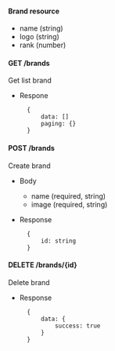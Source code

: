 #### Brand resource

+ name (string)
+ logo (string)
+ rank (number)

#### GET /brands
Get list brand
    
+ Respone

        {
            data: []
            paging: {}
        }

#### POST /brands
Create brand

+ Body
    + name (required, string)
    + image (required, string)
+ Response

        {
            id: string
        }

#### DELETE /brands/{id}
Delete brand

+ Response

        {
            data: {
                success: true
            }
        }
